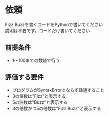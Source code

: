 # 依頼
Fizz Buzzを書くコードをPythonで書いてください  
説明は不要です。コードだけ書いてください  

## 前提条件
- 1～100までの数値で行う  

## 評価する要件
- プログラムがSyntaxErrorとならず疎通すること
- 3の倍数は"Fizz"と表示する
- 5の倍数は"Buzz"と表示する
- 3の倍数かつ5の倍数は"Fizz Buzz"と表示する